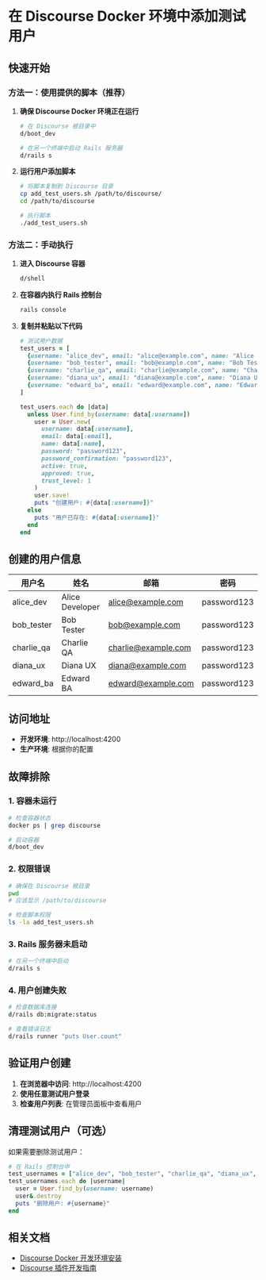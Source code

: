 # 在 Discourse Docker 环境中添加测试用户

## 快速开始

### 方法一：使用提供的脚本（推荐）

1. **确保 Discourse Docker 环境正在运行**
   ```bash
   # 在 Discourse 根目录中
   d/boot_dev
   
   # 在另一个终端中启动 Rails 服务器
   d/rails s
   ```

2. **运行用户添加脚本**
   ```bash
   # 将脚本复制到 Discourse 目录
   cp add_test_users.sh /path/to/discourse/
   cd /path/to/discourse
   
   # 执行脚本
   ./add_test_users.sh
   ```

### 方法二：手动执行

1. **进入 Discourse 容器**
   ```bash
   d/shell
   ```

2. **在容器内执行 Rails 控制台**
   ```bash
   rails console
   ```

3. **复制并粘贴以下代码**
   ```ruby
   # 测试用户数据
   test_users = [
     {username: "alice_dev", email: "alice@example.com", name: "Alice Developer"},
     {username: "bob_tester", email: "bob@example.com", name: "Bob Tester"},
     {username: "charlie_qa", email: "charlie@example.com", name: "Charlie QA"},
     {username: "diana_ux", email: "diana@example.com", name: "Diana UX"},
     {username: "edward_ba", email: "edward@example.com", name: "Edward BA"}
   ]
   
   test_users.each do |data|
     unless User.find_by(username: data[:username])
       user = User.new(
         username: data[:username],
         email: data[:email],
         name: data[:name],
         password: "password123",
         password_confirmation: "password123",
         active: true,
         approved: true,
         trust_level: 1
       )
       user.save!
       puts "创建用户: #{data[:username]}"
     else
       puts "用户已存在: #{data[:username]}"
     end
   end
   ```

## 创建的用户信息

| 用户名 | 姓名 | 邮箱 | 密码 |
|--------|------|------|------|
| alice_dev | Alice Developer | alice@example.com | password123 |
| bob_tester | Bob Tester | bob@example.com | password123 |
| charlie_qa | Charlie QA | charlie@example.com | password123 |
| diana_ux | Diana UX | diana@example.com | password123 |
| edward_ba | Edward BA | edward@example.com | password123 |

## 访问地址

- **开发环境**: http://localhost:4200
- **生产环境**: 根据你的配置

## 故障排除

### 1. 容器未运行
```bash
# 检查容器状态
docker ps | grep discourse

# 启动容器
d/boot_dev
```

### 2. 权限错误
```bash
# 确保在 Discourse 根目录
pwd
# 应该显示 /path/to/discourse

# 检查脚本权限
ls -la add_test_users.sh
```

### 3. Rails 服务器未启动
```bash
# 在另一个终端中启动
d/rails s
```

### 4. 用户创建失败
```bash
# 检查数据库连接
d/rails db:migrate:status

# 查看错误日志
d/rails runner "puts User.count"
```

## 验证用户创建

1. **在浏览器中访问**: http://localhost:4200
2. **使用任意测试用户登录**
3. **检查用户列表**: 在管理员面板中查看用户

## 清理测试用户（可选）

如果需要删除测试用户：

```ruby
# 在 Rails 控制台中
test_usernames = ["alice_dev", "bob_tester", "charlie_qa", "diana_ux", "edward_ba"]
test_usernames.each do |username|
  user = User.find_by(username: username)
  user&.destroy
  puts "删除用户: #{username}"
end
```

## 相关文档

- [Discourse Docker 开发环境安装](https://meta.discourse.org/t/install-discourse-for-development-using-docker/102009)
- [Discourse 插件开发指南](https://docs.discourse.org/t/developing-plugins-for-discourse/106485) 